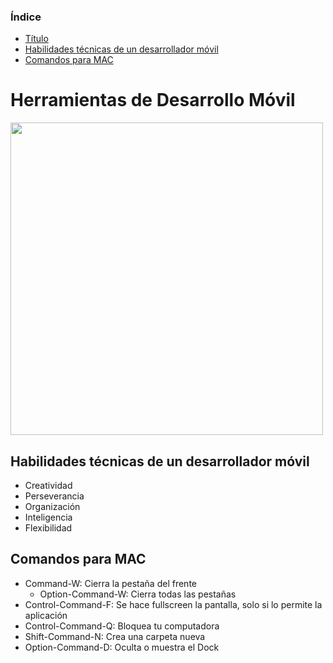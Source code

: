 ### Índice
* [Título](#título)
* [Habilidades técnicas de un desarrollador móvil](#habilidades-técnicas-de-un-desarrollador-móvil)
* [Comandos para MAC](#comandos-para-mac)

# Herramientas de Desarrollo Móvil<a name='título'></a>
<img src=https://user-images.githubusercontent.com/85133157/192170633-7dce9c05-450b-4176-bf31-cd68b31b9aeb.png width="500">

## Habilidades técnicas de un desarrollador móvil<a name='habilidades-técnicas-de-un-desarrollador-móvil'></a>
* Creatividad
* Perseverancia
* Organización
* Inteligencia
* Flexibilidad
## Comandos para MAC<a name='comandos-para-mac'></a>
* Command-W: Cierra la pestaña del frente
  * Option-Command-W: Cierra todas las pestañas
* Control-Command-F: Se hace fullscreen la pantalla, solo si lo permite la aplicación
* Control-Command-Q: Bloquea tu computadora
* Shift-Command-N: Crea una carpeta nueva
* Option-Command-D: Oculta o muestra el Dock
